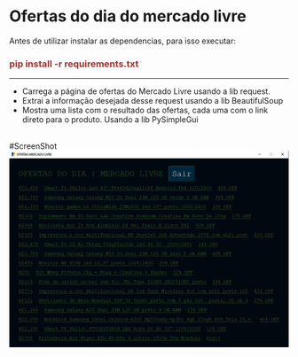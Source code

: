 <h1>Ofertas do dia do mercado livre</h1>

<p> Antes de utilizar instalar as dependencias, para isso executar: </p>
<h3 style="color: #993333;">pip install -r requirements.txt</h3>
<hr>

<ul>
  <li>Carrega a página de ofertas do Mercado Livre usando a lib request.</li>
  <li>Extrai a informação desejada desse request usando a lib BeautifulSoup </li>
  <li>Mostra uma lista com o resultado das ofertas, cada uma com o link direto para o produto. Usando a lib PySimpleGui</li>
 </ul>
 <br>
 #ScreenShot
<img src="ML-WS.jpg">
